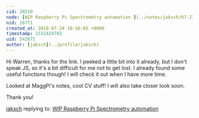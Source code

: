 ```yaml
---
cid: 20210
node: [WIP Raspberry Pi Spectrometry automation ](../notes/jaksch/07-23-2018/raspberry-pi-spectrometry-automation)
nid: 16771
created_at: 2018-07-24 10:56:05 +0000
timestamp: 1532429765
uid: 542671
author: [jaksch](../profile/jaksch)
---
```


Hi Warren, thanks for the link. I peeked a little bit into it already, but I don't speak JS, so it's a bit difficult for me not to get lost. I already found some useful functions though! I will check it out when I have more time.

Looked at MaggPi's notes, cool CV stuff! I will also take closer look soon.

Thank you!

[jaksch](../profile/jaksch) replying to: [WIP Raspberry Pi Spectrometry automation ](../notes/jaksch/07-23-2018/raspberry-pi-spectrometry-automation)

